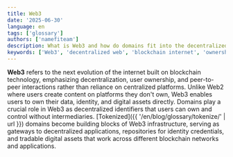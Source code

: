 ```yaml
---
title: Web3
date: '2025-06-30'
language: en
tags: ['glossary']
authors: ['namefiteam']
description: What is Web3 and how do domains fit into the decentralized web?
keywords: ['Web3', 'decentralized web', 'blockchain internet', 'ownership', 'peer-to-peer']
---
```


**Web3** refers to the next evolution of the internet built on blockchain technology, emphasizing decentralization, user ownership, and peer-to-peer interactions rather than reliance on centralized platforms. Unlike Web2 where users create content on platforms they don't own, Web3 enables users to own their data, identity, and digital assets directly. Domains play a crucial role in Web3 as decentralized identifiers that users can own and control without intermediaries. [Tokenized]({{ '/en/blog/glossary/tokenize/' | url }}) domains become building blocks of Web3 infrastructure, serving as gateways to decentralized applications, repositories for identity credentials, and tradable digital assets that work across different blockchain networks and applications.